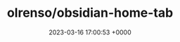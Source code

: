 ---
title: "olrenso/obsidian-home-tab"
link: "https://github.com/olrenso/obsidian-home-tab"
date: "2023-03-16 17:00:53 +0000"
description: "A browser-like search tab for your local files in Obsidian."
category: "github"
---